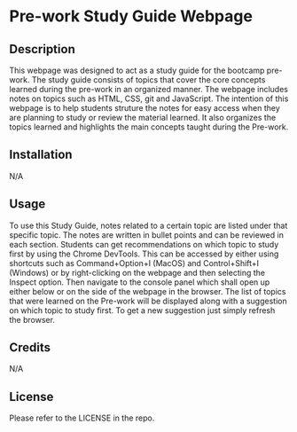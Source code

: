# Pre-work Study Guide Webpage

## Description
This webpage was designed to act as a study guide for the bootcamp pre-work. The study guide consists of topics that cover the core concepts learned during the pre-work in an organized manner. The webpage includes notes on topics such as HTML, CSS, git and JavaScript. The intention of this webpage is to help students struture the notes for easy access when they are planning to study or review the material learned. It also organizes the topics learned and highlights the main concepts taught during the Pre-work.

## Installation

N/A

## Usage

To use this Study Guide, notes related to a certain topic are listed under that specific topic. The notes are written in bullet points and can be reviewed in each section. Students can get recommendations on which topic to study first by using the Chrome DevTools. This can be accessed by either using shortcuts such as Command+Option+I (MacOS) and Control+Shift+I (Windows) or by right-clicking on the webpage and then selecting the Inspect option. Then navigate to the console panel which shall open up either below or on the side of the webpage in the browser. The list of topics that were learned on the Pre-work will be displayed along with a suggestion on which topic to study first. To get a new suggestion just simply refresh the browser.  

## Credits

N/A

## License

Please refer to the LICENSE in the repo.
